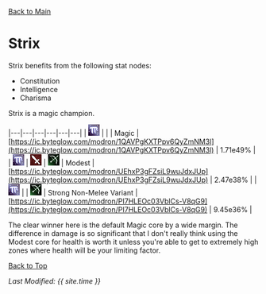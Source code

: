 [Back to Main](index.md)

# Strix

Strix benefits from the following stat nodes:
* Constitution
* Intelligence
* Charisma

Strix is a magic champion.

|---|---|---|---|---|---|
| ![Magic Icon](images\magic.png) |   |   | Magic  | [https://ic.byteglow.com/modron/1QAVPgKXTPpv6QyZmNM3l](https://ic.byteglow.com/modron/1QAVPgKXTPpv6QyZmNM3l) | 1.71e49% |
| ![Magic Icon](images\magic.png) | ![Melee Icon](images\melee.png) | ![Ranged Icon](images\ranged.png) | Modest  | [https://ic.byteglow.com/modron/UEhxP3gFZsiL9wuJdxJUp](https://ic.byteglow.com/modron/UEhxP3gFZsiL9wuJdxJUp) | 2.47e38% |
| ![Magic Icon](images\magic.png) |   | ![Ranged Icon](images\ranged.png) | Strong Non-Melee Variant | [https://ic.byteglow.com/modron/PI7HLEOc03VblCs-V8qG9](https://ic.byteglow.com/modron/PI7HLEOc03VblCs-V8qG9) | 9.45e36% |

The clear winner here is the default Magic core by a wide margin. The difference in damage is so significant that I don't really think using the Modest core for health is worth it unless you're able to get to extremely high zones where health will be your limiting factor.

[Back to Top](#top)

*Last Modified: {{ site.time }}*